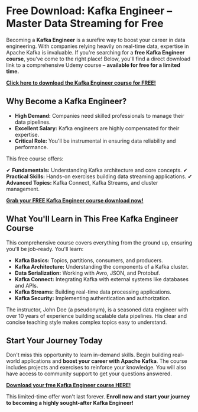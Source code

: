 # Free Download: Kafka Engineer – Master Data Streaming for Free

Becoming a **Kafka Engineer** is a surefire way to boost your career in data engineering. With companies relying heavily on real-time data, expertise in Apache Kafka is invaluable. If you're searching for a **free Kafka Engineer course**, you've come to the right place! Below, you'll find a direct download link to a comprehensive Udemy course – **available for free for a limited time.**

[**Click here to download the Kafka Engineer course for FREE!**](https://udemywork.com/kafka-engineer)

## Why Become a Kafka Engineer?

*   **High Demand:** Companies need skilled professionals to manage their data pipelines.
*   **Excellent Salary:** Kafka engineers are highly compensated for their expertise.
*   **Critical Role:** You'll be instrumental in ensuring data reliability and performance.

This free course offers:

✔   **Fundamentals:** Understanding Kafka architecture and core concepts.
✔   **Practical Skills:** Hands-on exercises building data streaming applications.
✔   **Advanced Topics:** Kafka Connect, Kafka Streams, and cluster management.

[**Grab your FREE Kafka Engineer course download now!**](https://udemywork.com/kafka-engineer)

## What You'll Learn in This Free Kafka Engineer Course

This comprehensive course covers everything from the ground up, ensuring you'll be job-ready. You'll learn:

*   **Kafka Basics:** Topics, partitions, consumers, and producers.
*   **Kafka Architecture:** Understanding the components of a Kafka cluster.
*   **Data Serialization:** Working with Avro, JSON, and Protobuf.
*   **Kafka Connect:** Integrating Kafka with external systems like databases and APIs.
*   **Kafka Streams:** Building real-time data processing applications.
*   **Kafka Security:** Implementing authentication and authorization.

The instructor, John Doe (a pseudonym), is a seasoned data engineer with over 10 years of experience building scalable data pipelines. His clear and concise teaching style makes complex topics easy to understand.

## Start Your Journey Today

Don't miss this opportunity to learn in-demand skills. Begin building real-world applications and **boost your career with Apache Kafka**. The course includes projects and exercises to reinforce your knowledge. You will also have access to community support to get your questions answered.

[**Download your free Kafka Engineer course HERE!**](https://udemywork.com/kafka-engineer)

This limited-time offer won't last forever. **Enroll now and start your journey to becoming a highly sought-after Kafka Engineer!**
